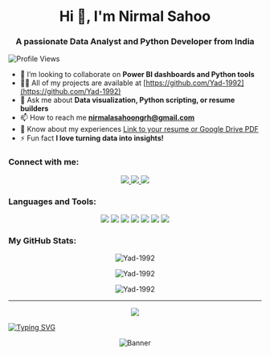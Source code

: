 <h1 align="center">Hi 👋, I'm Nirmal Sahoo</h1>
<h3 align="center">A passionate Data Analyst and Python Developer from India</h3>


<p align="left">
  <img src="https://komarev.com/ghpvc/?username=Yad-1992&color=brightgreen" alt="Profile Views" />
</p>


<!-- Add a profile image or banner if you want; this is optional -->
<!-- <img src="https://your-banner-image-url.jpg" alt="Banner" /> -->


- 👯 I’m looking to collaborate on **Power BI dashboards and Python tools**
- 👨‍💻 All of my projects are available at [https://github.com/Yad-1992](https://github.com/Yad-1992)
- 💬 Ask me about **Data visualization, Python scripting, or resume builders**
- 📫 How to reach me **nirmalasahoongrh@gmail.com**
- 📄 Know about my experiences [Link to your resume or Google Drive PDF](https://your-resume-link.com)
- ⚡ Fun fact **I love turning data into insights!**

### Connect with me:
<p align="center">
  <a href="https://www.linkedin.com/in/nirmal-sahoo/">
    <img src="https://img.shields.io/badge/LinkedIn-0077B5?style=for-the-badge&logo=linkedin&logoColor=white" />
  </a>
  <a href="nirmalasahoongrh@gmail.com">
    <img src="https://img.shields.io/badge/Gmail-D14836?style=for-the-badge&logo=gmail&logoColor=white" />
  </a>
  <a href="https://github.com/Yad-1992">
    <img src="https://img.shields.io/badge/GitHub-100000?style=for-the-badge&logo=github&logoColor=white" />
  </a>
</p>
</p>

### Languages and Tools:
<p align="center">
  <!-- Python -->
  <img src="https://img.shields.io/badge/Python-3776AB?style=for-the-badge&logo=python&logoColor=white" />
  <!-- SQL -->
  <img src="https://img.shields.io/badge/SQL-4479A1?style=for-the-badge&logo=mysql&logoColor=white" />
  <!-- Power BI -->
  <img src="https://img.shields.io/badge/PowerBI-F2C811?style=for-the-badge&logo=powerbi&logoColor=black" />
  <!-- HTML -->
  <img src="https://img.shields.io/badge/HTML5-E34F26?style=for-the-badge&logo=html5&logoColor=white" />
  <!-- CSS -->
  <img src="https://img.shields.io/badge/CSS3-1572B6?style=for-the-badge&logo=css3&logoColor=white" />
  <!-- JavaScript -->
  <img src="https://img.shields.io/badge/JavaScript-F7DF1E?style=for-the-badge&logo=javascript&logoColor=black" />
  <!-- Node Js -->
  <img src="https://img.shields.io/badge/Node.js-339933?style=for-the-badge&logo=nodedotjs&logoColor=white" />
</p>


### My GitHub Stats:

<p align="center">
  <img src="https://github-readme-stats.vercel.app/api/top-langs?username=Yad-1992&show_icons=true&theme=dark&locale=en&layout=compact" alt="Yad-1992" />
</p>

<p align="center">
  <img src="https://github-readme-stats.vercel.app/api?username=Yad-1992&show_icons=true&theme=dark&locale=en" alt="Yad-1992" />
</p>

<p align="center">
  <img src="https://github-readme-streak-stats.herokuapp.com/?user=Yad-1992&theme=dark" alt="Yad-1992" />
</p>

---------------------------------------------------
<p align="center">
  <img src="https://github-profile-trophy.vercel.app/?username=Yad-1992&theme=radical&no-frame=true&margin-w=15&margin-h=15" />
</p>

[![Typing SVG](https://readme-typing-svg.herokuapp.com?font=Fira+Code&pause=1000&color=36BCF7&width=435&lines=Data+Analyst;Python+Developer;Power+BI+Specialist)](https://git.io/typing-svg)

<p align="center">
  <img src="https://raw.githubusercontent.com/your-username/your-username/main/banner.gif" alt="Banner" />
</p>

